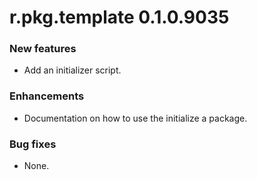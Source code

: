 # r.pkg.template 0.1.0.9035
### New features
* Add an initializer script.
### Enhancements
* Documentation on how to use the initialize a package.
### Bug fixes
* None.
